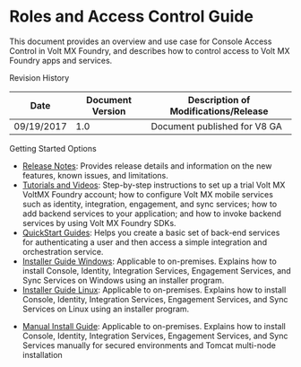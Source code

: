 
# Roles and Access Control Guide

This document provides an overview and use case for Console Access Control in Volt MX Foundry, and describes how to control access to Volt MX Foundry apps and services.

Revision History

| **Date**   | **Document Version** | **Description of Modifications/Release** |
| ---------- | -------------------- | ---------------------------------------- |
| 09/19/2017 | 1.0                  | Document published for V8 GA             |

Getting Started Options

- [Release Notes](../../../Foundry/voltmx_foundry_release_notes/Content/VoltMX_Foundry_Release_Notes.md): Provides release details and information on the new features, known issues, and limitations.
- [Tutorials and Videos](../../../docs/tutorials/appFactory.md): Step-by-step instructions to set up a trial Volt MX VoltMX Foundry account; how to configure Volt MX mobile services such as identity, integration, engagement, and sync services; how to add backend services to your application; and how to invoke backend services by using Volt MX Foundry SDKs.
- [QuickStart Guides](../../../docs/tutorials/voltmxFoundryOverview.md): Helps you create a basic set of back-end services for authenticating a user and then access a simple integration and orchestration service.
- [Installer Guide Windows](../../../Foundry/voltmx_foundry_windows_install_guide/Content/Introduction.md): Applicable to on-premises. Explains how to install Console, Identity, Integration Services, Engagement Services, and Sync Services on Windows using an installer program.
- [Installer Guide Linux](../../../Foundry/voltmx_foundry_linux_install_guide/Content/Introduction.md): Applicable to on-premises. Explains how to install Console, Identity, Integration Services, Engagement Services, and Sync Services on Linux using an installer program.

<!-- - [Installer Guide Mac](../../../Foundry/voltmx_foundry_mac_install_guide/Default.md): Applicable to on-premises. Explains how to install Console, Identity, Integration Services, Engagement Services, and Sync Services on Mac using an installer program. -->

- [Manual Install Guide](../../../Foundry/voltmx_foundry_manual_install_guide/Content/Introduction.md): Applicable to on-premises. Explains how to install Console, Identity, Integration Services, Engagement Services, and Sync Services manually for secured environments and Tomcat multi-node installation

